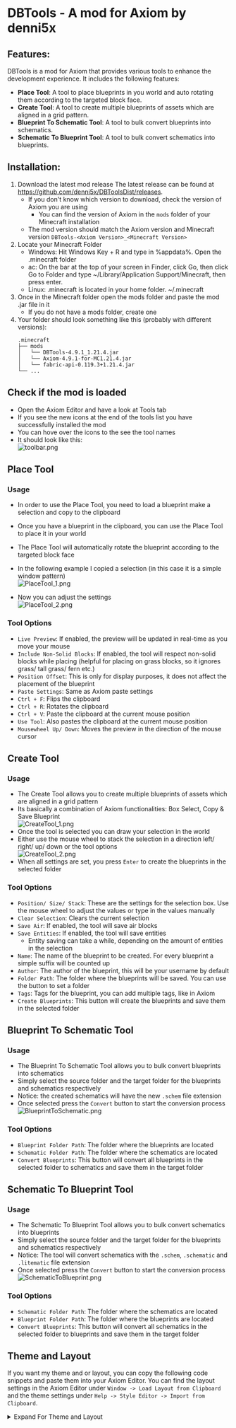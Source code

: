 # DBTools - A mod for Axiom by denni5x

## Features:

DBTools is a mod for Axiom that provides various tools to enhance the development experience. It includes the following features:
- **Place Tool**: A tool to place blueprints in you world and auto rotating them according to the targeted block face.
- **Create Tool**: A tool to create multiple blueprints of assets which are aligned in a grid pattern.
- **Blueprint To Schematic Tool**: A tool to bulk convert blueprints into schematics.
- **Schematic To Blueprint Tool**: A tool to bulk convert schematics into blueprints.

## Installation:

1. Download the latest mod release
   The latest release can be found at https://github.com/denni5x/DBToolsDist/releases. 
   - If you don't know which version to download, check the version of Axiom you are using
     - You can find the version of Axiom in the `mods` folder of your Minecraft installation
   - The mod version should match the Axiom version and Minecraft version `DBTools-<Axiom Version>_<Minecraft Version>`
2. Locate your Minecraft Folder 
   - Windows: Hit Windows Key + R and type in %appdata%. Open the .minecraft folder
   - ac: On the bar at the top of your screen in Finder, click Go, then click Go to Folder and type ~/Library/Application Support/Minecraft, then press enter. 
   - Linux: .minecraft is located in your home folder. ~/.minecraft
3. Once in the Minecraft folder open the mods folder and paste the mod .jar file in it
   - If you do not have a mods folder, create one
5. Your folder should look something like this (probably with different versions):
   ```
   .minecraft
   ├── mods
   │   └── DBTools-4.9.1_1.21.4.jar
   │   └── Axiom-4.9.1-for-MC1.21.4.jar
   │   └── fabric-api-0.119.3+1.21.4.jar
   └── ...
   ```
   
## Check if the mod is loaded
- Open the Axiom Editor and have a look at Tools tab
- If you see the new icons at the end of the tools list you have successfully installed the mod
- You can hove over the icons to the see the tool names
- It should look like this:  
![toolbar.png](media/toolbar.png)

## Place Tool

### Usage
- In order to use the Place Tool, you need to load a blueprint make a selection and copy to the clipboard
- Once you have a blueprint in the clipboard, you can use the Place Tool to place it in your world
- The Place Tool will automatically rotate the blueprint according to the targeted block face

- In the following example I copied a selection (in this case it is a simple window pattern)  
![PlaceTool_1.png](media/PlaceTool_1.png)
- Now you can adjust the settings  
![PlaceTool_2.png](media/PlaceTool_2.png)

### Tool Options
  - `Live Preview`: If enabled, the preview will be updated in real-time as you move your mouse
  - `Include Non-Solid Blocks`: If enabled, the tool will respect non-solid blocks while placing (helpful for placing on grass blocks, so it ignores grass/ tall grass/ fern etc.)
  - `Position Offset`: This is only for display purposes, it does not affect the placement of the blueprint
  - `Paste Settings`: Same as Axiom paste settings
  - `Ctrl + F`: Flips the clipboard
  - `Ctrl + R`: Rotates the clipboard
  - `Ctrl + V`: Paste the clipboard at the current mouse position
  - `Use Tool`: Also pastes the clipboard at the current mouse position
  - `Mousewheel Up/ Down`: Moves the preview in the direction of the mouse cursor

## Create Tool

### Usage
- The Create Tool allows you to create multiple blueprints of assets which are aligned in a grid pattern
- Its basically a combination of Axiom functionalities: Box Select, Copy & Save Blueprint  
![CreateTool_1.png](media/CreateTool_1.png)
- Once the tool is selected you can draw your selection in the world
- Either use the mouse wheel to stack the selection in a direction left/ right/ up/ down or the tool options  
![CreateTool_2.png](media/CreateTool_2.png)
- When all settings are set, you press `Enter` to create the blueprints in the selected folder

### Tool Options
- `Position/ Size/ Stack`: These are the settings for the selection box. Use the mouse wheel to adjust the values or type in the values manually
- `Clear Selection`: Clears the current selection
- `Save Air`: If enabled, the tool will save air blocks
- `Save Entities`: If enabled, the tool will save entities
  - Entity saving can take a while, depending on the amount of entities in the selection
- `Name`: The name of the blueprint to be created. For every blueprint a simple suffix will be counted up
- `Author`: The author of the blueprint, this will be your username by default
- `Folder Path`: The folder where the blueprints will be saved. You can use the button to set a folder
- `Tags`: Tags for the blueprint, you can add multiple tags, like in Axiom
- `Create Blueprints`: This button will create the blueprints and save them in the selected folder

## Blueprint To Schematic Tool

### Usage
- The Blueprint To Schematic Tool allows you to bulk convert blueprints into schematics
- Simply select the source folder and the target folder for the blueprints and schematics respectively
- Notice: the created schematics will have the new `.schem` file extension
- Once selected press the `Convert` button to start the conversion process  
![BlueprintToSchematic.png](media/BlueprintToSchematic.png)

### Tool Options
- `Blueprint Folder Path`: The folder where the blueprints are located
- `Schematic Folder Path`: The folder where the schematics are located
- `Convert Blueprints`: This button will convert all blueprints in the selected folder to schematics and save them in the target folder

## Schematic To Blueprint Tool

### Usage
- The Schematic To Blueprint Tool allows you to bulk convert schematics into blueprints
- Simply select the source folder and the target folder for the blueprints and schematics respectively
- Notice: The tool will convert schematics with the `.schem`, `.schematic` and `.litematic` file extension
- Once selected press the `Convert` button to start the conversion process  
![SchematicToBlueprint.png](media/SchematicToBlueprint.png)

### Tool Options
- `Schematic Folder Path`: The folder where the schematics are located
- `Blueprint Folder Path`: The folder where the blueprints are located
- `Convert Blueprints`: This button will convert all schematics in the selected folder to blueprints and save them in the target folder

## Theme and Layout

If you want my theme and or layout, you can copy the following code snippets and paste them into your Axiom Editor.
You can find the layout settings in the Axiom Editor under `Window -> Load Layout from Clipboard` and the theme 
settings under `Help -> Style Editor -> Import from Clipboard`.
<details>
<summary>Expand For Theme and Layout</summary>

### Catppuccin Mocha Blue Theme:

```
ASel0AEENhdHBwdWNjaW5fTW9jaGEJSW1HdWlEYXJrKQD/9NbNAf9wW1gC8C4eHgTwLh4eBf8bEREHZkQyMQhmRDIxCWZEMjEK/y4eHgv/RDIxDIJEMjEN/y4eHg6CGxERD/9wW1gQ/1pHRRH/RDIxEv/+vrQT//6+tBT/spmTFWZEMjEW/3BbWBf/spmTGH4uHh4ZzIZwbBr/hnBsG4BwW1gc//6+tB3//r60HjP6tIkfq/q0iSD/+rSJIf9EMjEigf6+tCOB/r60JP9EMjElgf6+tCb//r60J/+GcGwt/5yEfy7/hnBsMv+v4vkFBUCAAAAGQIAAAAdAgAAACECAAAALQUAAAA==
```

### Axiom Layout:

```
[Window][###Tools]
Pos=796,1909
Size=2511,115
Collapsed=0
DockId=0x00000004,0

[Window][###Tool Options]
Pos=0,30
Size=794,1994
Collapsed=0
DockId=0x00000001,1

[Window][###Clipboard]
Pos=3309,30
Size=531,396
Collapsed=0
DockId=0x0000000D,0

[Window][###TargetInfo]
Pos=3309,30
Size=531,396
Collapsed=0
DockId=0x0000000D,1

[Window][###Palette]
Pos=3309,428
Size=531,396
Collapsed=0
DockId=0x0000000E,0

[Window][###ActiveBlock]
Pos=3309,826
Size=531,199
Collapsed=0
DockId=0x0000000C,0

[Window][###History]
Pos=3309,1027
Size=531,597
Collapsed=0
DockId=0x0000000A,0

[Window][###WorldProperties]
Pos=3309,1626
Size=531,398
Collapsed=0
DockId=0x00000008,0

[Window][DockSpaceViewport_11111111]
Pos=0,30
Size=3840,1994
Collapsed=0

[Window][###Inventory]
Pos=3309,428
Size=531,396
Collapsed=0
DockId=0x0000000E,1

[Window][Debug##Default]
Pos=60,60
Size=400,400
Collapsed=0

[Window][###OpenBlueprint]
Pos=0,30
Size=794,1994
Collapsed=0
DockId=0x00000001,0

[Window][###StyleEditor]
Pos=1310,414
Size=1832,1259
Collapsed=0

[Table][0x26A1A81F,2]
Column 0  Weight=1.0354
Column 1  Weight=0.9646

[Docking][Data]
DockSpace           ID=0x8B93E3BD Window=0xA787BDB4 Pos=0,30 Size=3840,1994 Split=X
DockNode          ID=0x00000005 Parent=0x8B93E3BD SizeRef=3307,1000 Split=X
DockNode        ID=0x00000001 Parent=0x00000005 SizeRef=794,1000 Selected=0xE8563286
DockNode        ID=0x00000002 Parent=0x00000005 SizeRef=2511,1000 Split=Y Selected=0x1F1A625A
DockNode      ID=0x00000003 Parent=0x00000002 SizeRef=1239,1877 CentralNode=1 NoTabBar=1 Selected=0x1F1A625A
DockNode      ID=0x00000004 Parent=0x00000002 SizeRef=1239,115 Selected=0x80AFE82B
DockNode          ID=0x00000006 Parent=0x8B93E3BD SizeRef=531,1000 Split=Y Selected=0x34064FA7
DockNode        ID=0x00000007 Parent=0x00000006 SizeRef=300,800 Split=Y Selected=0x34064FA7
DockNode      ID=0x00000009 Parent=0x00000007 SizeRef=300,500 Split=Y Selected=0x34064FA7
DockNode    ID=0x0000000B Parent=0x00000009 SizeRef=300,400 Split=Y Selected=0x34064FA7
DockNode  ID=0x0000000D Parent=0x0000000B SizeRef=300,200 Selected=0x444DCCF9
DockNode  ID=0x0000000E Parent=0x0000000B SizeRef=300,200 Selected=0x1E514AEA
DockNode    ID=0x0000000C Parent=0x00000009 SizeRef=300,100 Selected=0x1D216E21
DockNode      ID=0x0000000A Parent=0x00000007 SizeRef=300,300 Selected=0xFE0E9DDF
DockNode        ID=0x00000008 Parent=0x00000006 SizeRef=300,200 Selected=0x602D8B84

[AxiomWindows]
tools
tool_options
palette
inventory
active_block
history
world_properties
clipboard
target_info
blueprint_browser
```

</details>